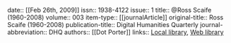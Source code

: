 date:: [[Feb 26th, 2009]]
issn:: 1938-4122
issue:: 1
title:: @Ross Scaife (1960-2008)
volume:: 003
item-type:: [[journalArticle]]
original-title:: Ross Scaife (1960-2008)
publication-title:: Digital Humanities Quarterly
journal-abbreviation:: DHQ
authors:: [[Dot Porter]]
links:: [Local library](zotero://select/groups/2386895/items/ZSTUN5M6), [Web library](https://www.zotero.org/groups/2386895/items/ZSTUN5M6)
